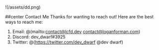!(/assets/dd.png)

##center Contact Me
Thanks for wanting to reach out! Here are the best ways to reach me:
1. Email: @(mailto:contact@lcfd.dev contact@loganforman.com)
1. Discord: dev_dwarf#3925
1. Twitter: @(https://twitter.com/dev_dwarf @dev dwarf)

